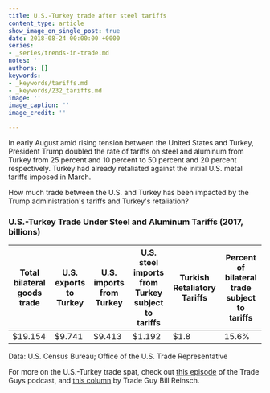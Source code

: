 ```yaml
---
title: U.S.-Turkey trade after steel tariffs
content_type: article
show_image_on_single_post: true
date: 2018-08-24 00:00:00 +0000
series:
- _series/trends-in-trade.md
notes: ''
authors: []
keywords:
- _keywords/tariffs.md
- _keywords/232_tariffs.md
image: ''
image_caption: ''
image_credit: ''

---
```

In early August amid rising tension between the United States and Turkey, President Trump doubled the rate of tariffs on steel and aluminum from Turkey from 25 percent and 10 percent to 50 percent and 20 percent respectively. Turkey had already retaliated against the initial U.S. metal tariffs imposed in March.

How much trade between the U.S. and Turkey has been impacted by the Trump administration's tariffs and Turkey's retaliation?

### U.S.-Turkey Trade Under Steel and Aluminum Tariffs (2017, billions)
| Total bilateral goods trade | U.S. exports to Turkey | U.S. imports from Turkey | U.S. steel imports from Turkey subject to tariffs | Turkish Retaliatory Tariffs | Percent of bilateral trade subject to tariffs |
| --- | --- | --- | --- | --- | --- |
| $19.154 | $9.741 | $9.413 | $1.192 | $1.8 | 15.6% |

Data: U.S. Census Bureau; Office of the U.S. Trade Representative

For more on the U.S.-Turkey trade spat, check out [this episode](https://csis-trade-guys.netlify.com/podcast/talking-turkey-and-the-economy/) of the Trade Guys podcast, and [this column](https://csis-trade-guys.netlify.com/trade-explained/talking-turkey-and-taking-stock/) by Trade Guy Bill Reinsch.